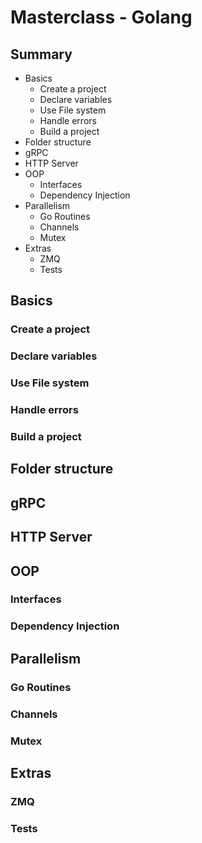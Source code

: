 # Masterclass - Golang

## Summary

- Basics
  - Create a project
  - Declare variables
  - Use File system
  - Handle errors
  - Build a project
- Folder structure
- gRPC
- HTTP Server
- OOP
  - Interfaces
  - Dependency Injection
- Parallelism
  - Go Routines
  - Channels
  - Mutex
- Extras
  - ZMQ
  - Tests

## Basics

### Create a project

### Declare variables

### Use File system

### Handle errors

### Build a project

## Folder structure

## gRPC

## HTTP Server

## OOP

### Interfaces

### Dependency Injection

## Parallelism

### Go Routines

### Channels

### Mutex

## Extras

### ZMQ

### Tests
